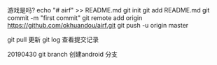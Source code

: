﻿游戏是吗?
echo "# airf" >> README.md
git init
git add README.md
git commit -m "first commit"
git remote add origin https://github.com/okhuandou/airf.git
git push -u origin master


git pull 更新
git log 查看提交记录

20190430   git branch 创建android 分支 
